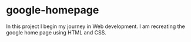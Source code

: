 # google-homepage
In this project I begin my journey in Web development. I am recreating the google home page using HTML and CSS.